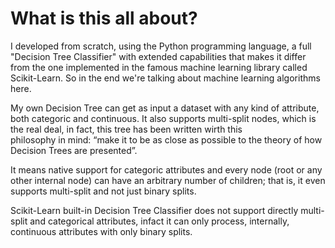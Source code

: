 # What is this all about?
I developed from scratch, using the Python programming language, a full "Decision Tree Classifier" with extended capabilities 
that makes it differ from the one implemented in the famous machine learning library called Scikit-Learn. 
So in the end we're talking about machine learning algorithms here.

My own Decision Tree can get as input a dataset with any kind of attribute, both categoric and continuous. 
It also supports multi-split nodes, which is the real deal, in fact, this tree has been written wirth this  
philosophy in mind: “make it to be as close as possible to the theory of how Decision Trees are presented”. 

It means native support for categoric attributes and every node (root or any other internal node) can have an 
arbitrary number of children; that is, it even supports multi-split and not just binary splits. 

Scikit-Learn built-in Decision Tree Classifier does not support directly multi-split and categorical attributes, 
infact it can only process, internally, continuous attributes with only binary splits.
